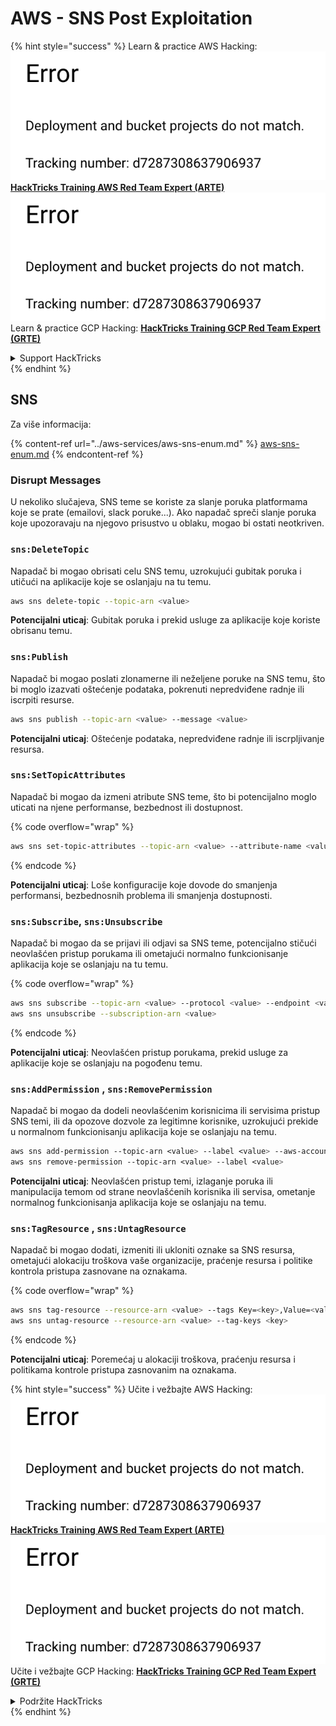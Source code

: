 # AWS - SNS Post Exploitation

{% hint style="success" %}
Learn & practice AWS Hacking:<img src="../../../.gitbook/assets/image (1) (1).png" alt="" data-size="line">[**HackTricks Training AWS Red Team Expert (ARTE)**](https://training.hacktricks.xyz/courses/arte)<img src="../../../.gitbook/assets/image (1) (1).png" alt="" data-size="line">\
Learn & practice GCP Hacking: <img src="../../../.gitbook/assets/image (2).png" alt="" data-size="line">[**HackTricks Training GCP Red Team Expert (GRTE)**<img src="../../../.gitbook/assets/image (2).png" alt="" data-size="line">](https://training.hacktricks.xyz/courses/grte)

<details>

<summary>Support HackTricks</summary>

* Check the [**subscription plans**](https://github.com/sponsors/carlospolop)!
* **Join the** 💬 [**Discord group**](https://discord.gg/hRep4RUj7f) or the [**telegram group**](https://t.me/peass) or **follow** us on **Twitter** 🐦 [**@hacktricks\_live**](https://twitter.com/hacktricks\_live)**.**
* **Share hacking tricks by submitting PRs to the** [**HackTricks**](https://github.com/carlospolop/hacktricks) and [**HackTricks Cloud**](https://github.com/carlospolop/hacktricks-cloud) github repos.

</details>
{% endhint %}

## SNS

Za više informacija:

{% content-ref url="../aws-services/aws-sns-enum.md" %}
[aws-sns-enum.md](../aws-services/aws-sns-enum.md)
{% endcontent-ref %}

### Disrupt Messages

U nekoliko slučajeva, SNS teme se koriste za slanje poruka platformama koje se prate (emailovi, slack poruke...). Ako napadač spreči slanje poruka koje upozoravaju na njegovo prisustvo u oblaku, mogao bi ostati neotkriven.

### `sns:DeleteTopic`

Napadač bi mogao obrisati celu SNS temu, uzrokujući gubitak poruka i utičući na aplikacije koje se oslanjaju na tu temu.
```bash
aws sns delete-topic --topic-arn <value>
```
**Potencijalni uticaj**: Gubitak poruka i prekid usluge za aplikacije koje koriste obrisanu temu.

### `sns:Publish`

Napadač bi mogao poslati zlonamerne ili neželjene poruke na SNS temu, što bi moglo izazvati oštećenje podataka, pokrenuti nepredviđene radnje ili iscrpiti resurse.
```bash
aws sns publish --topic-arn <value> --message <value>
```
**Potencijalni uticaj**: Oštećenje podataka, nepredviđene radnje ili iscrpljivanje resursa.

### `sns:SetTopicAttributes`

Napadač bi mogao da izmeni atribute SNS teme, što bi potencijalno moglo uticati na njene performanse, bezbednost ili dostupnost.

{% code overflow="wrap" %}
```bash
aws sns set-topic-attributes --topic-arn <value> --attribute-name <value> --attribute-value <value>
```
{% endcode %}

**Potencijalni uticaj**: Loše konfiguracije koje dovode do smanjenja performansi, bezbednosnih problema ili smanjenja dostupnosti.

### `sns:Subscribe`, `sns:Unsubscribe`

Napadač bi mogao da se prijavi ili odjavi sa SNS teme, potencijalno stičući neovlašćen pristup porukama ili ometajući normalno funkcionisanje aplikacija koje se oslanjaju na tu temu.

{% code overflow="wrap" %}
```bash
aws sns subscribe --topic-arn <value> --protocol <value> --endpoint <value>
aws sns unsubscribe --subscription-arn <value>
```
{% endcode %}

**Potencijalni uticaj**: Neovlašćen pristup porukama, prekid usluge za aplikacije koje se oslanjaju na pogođenu temu.

### `sns:AddPermission` , `sns:RemovePermission`

Napadač bi mogao da dodeli neovlašćenim korisnicima ili servisima pristup SNS temi, ili da opozove dozvole za legitimne korisnike, uzrokujući prekide u normalnom funkcionisanju aplikacija koje se oslanjaju na temu.
```css
aws sns add-permission --topic-arn <value> --label <value> --aws-account-id <value> --action-name <value>
aws sns remove-permission --topic-arn <value> --label <value>
```
**Potencijalni uticaj**: Neovlašćen pristup temi, izlaganje poruka ili manipulacija temom od strane neovlašćenih korisnika ili servisa, ometanje normalnog funkcionisanja aplikacija koje se oslanjaju na temu.

### `sns:TagResource` , `sns:UntagResource`

Napadač bi mogao dodati, izmeniti ili ukloniti oznake sa SNS resursa, ometajući alokaciju troškova vaše organizacije, praćenje resursa i politike kontrola pristupa zasnovane na oznakama.

{% code overflow="wrap" %}
```bash
aws sns tag-resource --resource-arn <value> --tags Key=<key>,Value=<value>
aws sns untag-resource --resource-arn <value> --tag-keys <key>
```
{% endcode %}

**Potencijalni uticaj**: Poremećaj u alokaciji troškova, praćenju resursa i politikama kontrole pristupa zasnovanim na oznakama.

{% hint style="success" %}
Učite i vežbajte AWS Hacking:<img src="../../../.gitbook/assets/image (1) (1).png" alt="" data-size="line">[**HackTricks Training AWS Red Team Expert (ARTE)**](https://training.hacktricks.xyz/courses/arte)<img src="../../../.gitbook/assets/image (1) (1).png" alt="" data-size="line">\
Učite i vežbajte GCP Hacking: <img src="../../../.gitbook/assets/image (2).png" alt="" data-size="line">[**HackTricks Training GCP Red Team Expert (GRTE)**<img src="../../../.gitbook/assets/image (2).png" alt="" data-size="line">](https://training.hacktricks.xyz/courses/grte)

<details>

<summary>Podržite HackTricks</summary>

* Proverite [**planove pretplate**](https://github.com/sponsors/carlospolop)!
* **Pridružite se** 💬 [**Discord grupi**](https://discord.gg/hRep4RUj7f) ili [**telegram grupi**](https://t.me/peass) ili **pratite** nas na **Twitteru** 🐦 [**@hacktricks\_live**](https://twitter.com/hacktricks\_live)**.**
* **Podelite hakerske trikove slanjem PR-ova na** [**HackTricks**](https://github.com/carlospolop/hacktricks) i [**HackTricks Cloud**](https://github.com/carlospolop/hacktricks-cloud) github repozitorijume.

</details>
{% endhint %}

